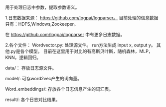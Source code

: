 用于处理日志中参数，提取参数语义。

1.日志数据来源： https://github.com/logpai/logparser。
目前处理的信息数据只有：HDFS,Windows,Zookeeper。

在 https://github.com/logpai/logparser 中有更多日志数据。

2.各个文件：
Wordvector.py: 处理源文件。 run方法生成 input x, output y。
其他.py是各个模型。
目前在这里用于对比的有高斯贝叶斯，随机森林，MLP，KNN，逻辑回归。

data/： 存放日志源文件。

model/:  可存word2vec产生的词向量。

Word_embeddings/: 存放各个日志信息产生的词汇表。

result/: 各个日志对比结果。
